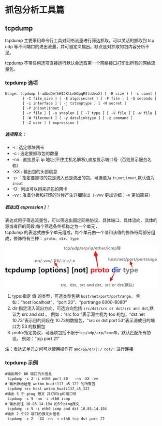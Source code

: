 # 抓包分析工具篇

## tcpdump
tcpdump 主要采用命令行工具对网络流量进行筛选抓取，可以灵活的抓取到 tcp udp 等不同端口的进出流量，并可自定义输出。缺点是对抓取的包内容分析不足。

tcpdump 不带任何选项直接运行默认会选取第一个网络接口打印出所有的网络流量包。

### tcpdump 选项
```
Usage: tcpdump [-aAbdDefhHIJKlLnNOpqRStuUvxX] [ -B size ] [ -c count ]
		[ -C file_size ] [ -E algo:secret ] [ -F file ] [ -G seconds ]
		[ -i interface ] [ -j tstamptype ] [ -M secret ]
		[ -P in|out|inout ]
		[ -r file ] [ -s snaplen ] [ -T type ] [ -V file ] [ -w file ]
		[ -W filecount ] [ -y datalinktype ] [ -z command ]
		[ -Z user ] [ expression ]
```
##### 选项释义：
* -i : 选定哪块网卡
* -c : 选定要抓取包的数量
* -nn : 直接显示 ip 地址(不住主机名解析),直接显示端口号（否则显示服务名称） 
* -XX : 输出包的头部信息
* -p ：指定要抓取的包是流入还是流出的包，可选值为 `in`,`out`,`inout`,默认值为`inout`
* -D : 列出可以用来抓包的网卡
* -vv : 准备分析和打印的时候产生详细输出（-vvv 更加详细；-v 更加简易）

##### 表达式[ expression ]：
表达式用于筛选流量包，可以筛选出固定网络协议、具体端口、具体流向、具体的源或者目的网段;每个筛选条件都称之为一个单元，        
tcpdump 的表达式由多个单元组成，每个单元由一个值和该值的修饰符两部分组成，修饰符有三种： `proto`、`dir`、`type`     

![tcpdump表达式](../../pictures/tcpdump1.png)
1. type:指定 值 的类型，可选类型包括 `host/net/port/portrange`。 例如：“host localhost”、“port 20”、“portrange 6000-8080”
2. dir:指定流入流出方向，可选方向包括 `src/dst/src or dst/src and dst`,默认为 src and dst 。 例如：“src foo ”表示源主机为 foo 的包，“dst net 10.73”表示目的网段在 10.73的数据包，“src or dst port 53”表示源或目的端口为 53 的数据包
3. proto:指定协议，可选项包括不限于`tcp/udp/arp/lcmp等`，默认匹配所有协议。 例如：“tcp port 21”

注：表达式单元之间可以使用操作符 `and/&&/or/||/ not/!` 进行连接


### tcpdump 示例
```
#输出两个 80 端口的头信息 
 tcpdump -c 2 -i eth0 port 80   -nn -XX -vv
# 输出源地址是 weibo_huati112_a5_122 的所有包
 tcpdump src host weibo_huati112_a5_122
#输出 5 个 ping 报文 并打印ip和端口号 
 tcpdump -c 5 -nn -i eth0 icmp
# 输出发往 10.85.14.104 的5个ping报文
 tcpdump -c 5 -i eth0 icmp and dst 10.85.14.104
#输出 2 个22 端口的报文头信息 
 tcpdump -c 2  -XX -nn -i eth0 tcp dst port 22

```








